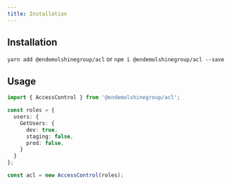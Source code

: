 ```yaml
---
title: Installation
---
```


## Installation

`yarn add @endemolshinegroup/acl`
or
`npm i @endemolshinegroup/acl --save`

## Usage

```typescript
import { AccessControl } from '@endemolshinegroup/acl'; 

const roles = {
  users: {
    GetUsers: {
      dev: true,
      staging: false,
      prod: false,
    }
  }
};

const acl = new AccessControl(roles);
```
